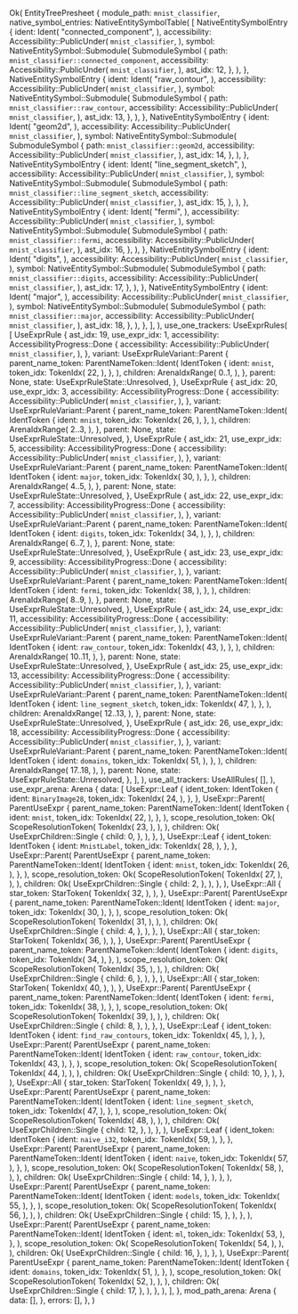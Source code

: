 Ok(
    EntityTreePresheet {
        module_path: `mnist_classifier`,
        native_symbol_entries: NativeEntitySymbolTable(
            [
                NativeEntitySymbolEntry {
                    ident: Ident(
                        "connected_component",
                    ),
                    accessibility: Accessibility::PublicUnder(
                        `mnist_classifier`,
                    ),
                    symbol: NativeEntitySymbol::Submodule(
                        SubmoduleSymbol {
                            path: `mnist_classifier::connected_component`,
                            accessibility: Accessibility::PublicUnder(
                                `mnist_classifier`,
                            ),
                            ast_idx: 12,
                        },
                    ),
                },
                NativeEntitySymbolEntry {
                    ident: Ident(
                        "raw_contour",
                    ),
                    accessibility: Accessibility::PublicUnder(
                        `mnist_classifier`,
                    ),
                    symbol: NativeEntitySymbol::Submodule(
                        SubmoduleSymbol {
                            path: `mnist_classifier::raw_contour`,
                            accessibility: Accessibility::PublicUnder(
                                `mnist_classifier`,
                            ),
                            ast_idx: 13,
                        },
                    ),
                },
                NativeEntitySymbolEntry {
                    ident: Ident(
                        "geom2d",
                    ),
                    accessibility: Accessibility::PublicUnder(
                        `mnist_classifier`,
                    ),
                    symbol: NativeEntitySymbol::Submodule(
                        SubmoduleSymbol {
                            path: `mnist_classifier::geom2d`,
                            accessibility: Accessibility::PublicUnder(
                                `mnist_classifier`,
                            ),
                            ast_idx: 14,
                        },
                    ),
                },
                NativeEntitySymbolEntry {
                    ident: Ident(
                        "line_segment_sketch",
                    ),
                    accessibility: Accessibility::PublicUnder(
                        `mnist_classifier`,
                    ),
                    symbol: NativeEntitySymbol::Submodule(
                        SubmoduleSymbol {
                            path: `mnist_classifier::line_segment_sketch`,
                            accessibility: Accessibility::PublicUnder(
                                `mnist_classifier`,
                            ),
                            ast_idx: 15,
                        },
                    ),
                },
                NativeEntitySymbolEntry {
                    ident: Ident(
                        "fermi",
                    ),
                    accessibility: Accessibility::PublicUnder(
                        `mnist_classifier`,
                    ),
                    symbol: NativeEntitySymbol::Submodule(
                        SubmoduleSymbol {
                            path: `mnist_classifier::fermi`,
                            accessibility: Accessibility::PublicUnder(
                                `mnist_classifier`,
                            ),
                            ast_idx: 16,
                        },
                    ),
                },
                NativeEntitySymbolEntry {
                    ident: Ident(
                        "digits",
                    ),
                    accessibility: Accessibility::PublicUnder(
                        `mnist_classifier`,
                    ),
                    symbol: NativeEntitySymbol::Submodule(
                        SubmoduleSymbol {
                            path: `mnist_classifier::digits`,
                            accessibility: Accessibility::PublicUnder(
                                `mnist_classifier`,
                            ),
                            ast_idx: 17,
                        },
                    ),
                },
                NativeEntitySymbolEntry {
                    ident: Ident(
                        "major",
                    ),
                    accessibility: Accessibility::PublicUnder(
                        `mnist_classifier`,
                    ),
                    symbol: NativeEntitySymbol::Submodule(
                        SubmoduleSymbol {
                            path: `mnist_classifier::major`,
                            accessibility: Accessibility::PublicUnder(
                                `mnist_classifier`,
                            ),
                            ast_idx: 18,
                        },
                    ),
                },
            ],
        ),
        use_one_trackers: UseExprRules(
            [
                UseExprRule {
                    ast_idx: 19,
                    use_expr_idx: 1,
                    accessibility: AccessibilityProgress::Done {
                        accessibility: Accessibility::PublicUnder(
                            `mnist_classifier`,
                        ),
                    },
                    variant: UseExprRuleVariant::Parent {
                        parent_name_token: ParentNameToken::Ident(
                            IdentToken {
                                ident: `mnist`,
                                token_idx: TokenIdx(
                                    22,
                                ),
                            },
                        ),
                        children: ArenaIdxRange(
                            0..1,
                        ),
                    },
                    parent: None,
                    state: UseExprRuleState::Unresolved,
                },
                UseExprRule {
                    ast_idx: 20,
                    use_expr_idx: 3,
                    accessibility: AccessibilityProgress::Done {
                        accessibility: Accessibility::PublicUnder(
                            `mnist_classifier`,
                        ),
                    },
                    variant: UseExprRuleVariant::Parent {
                        parent_name_token: ParentNameToken::Ident(
                            IdentToken {
                                ident: `mnist`,
                                token_idx: TokenIdx(
                                    26,
                                ),
                            },
                        ),
                        children: ArenaIdxRange(
                            2..3,
                        ),
                    },
                    parent: None,
                    state: UseExprRuleState::Unresolved,
                },
                UseExprRule {
                    ast_idx: 21,
                    use_expr_idx: 5,
                    accessibility: AccessibilityProgress::Done {
                        accessibility: Accessibility::PublicUnder(
                            `mnist_classifier`,
                        ),
                    },
                    variant: UseExprRuleVariant::Parent {
                        parent_name_token: ParentNameToken::Ident(
                            IdentToken {
                                ident: `major`,
                                token_idx: TokenIdx(
                                    30,
                                ),
                            },
                        ),
                        children: ArenaIdxRange(
                            4..5,
                        ),
                    },
                    parent: None,
                    state: UseExprRuleState::Unresolved,
                },
                UseExprRule {
                    ast_idx: 22,
                    use_expr_idx: 7,
                    accessibility: AccessibilityProgress::Done {
                        accessibility: Accessibility::PublicUnder(
                            `mnist_classifier`,
                        ),
                    },
                    variant: UseExprRuleVariant::Parent {
                        parent_name_token: ParentNameToken::Ident(
                            IdentToken {
                                ident: `digits`,
                                token_idx: TokenIdx(
                                    34,
                                ),
                            },
                        ),
                        children: ArenaIdxRange(
                            6..7,
                        ),
                    },
                    parent: None,
                    state: UseExprRuleState::Unresolved,
                },
                UseExprRule {
                    ast_idx: 23,
                    use_expr_idx: 9,
                    accessibility: AccessibilityProgress::Done {
                        accessibility: Accessibility::PublicUnder(
                            `mnist_classifier`,
                        ),
                    },
                    variant: UseExprRuleVariant::Parent {
                        parent_name_token: ParentNameToken::Ident(
                            IdentToken {
                                ident: `fermi`,
                                token_idx: TokenIdx(
                                    38,
                                ),
                            },
                        ),
                        children: ArenaIdxRange(
                            8..9,
                        ),
                    },
                    parent: None,
                    state: UseExprRuleState::Unresolved,
                },
                UseExprRule {
                    ast_idx: 24,
                    use_expr_idx: 11,
                    accessibility: AccessibilityProgress::Done {
                        accessibility: Accessibility::PublicUnder(
                            `mnist_classifier`,
                        ),
                    },
                    variant: UseExprRuleVariant::Parent {
                        parent_name_token: ParentNameToken::Ident(
                            IdentToken {
                                ident: `raw_contour`,
                                token_idx: TokenIdx(
                                    43,
                                ),
                            },
                        ),
                        children: ArenaIdxRange(
                            10..11,
                        ),
                    },
                    parent: None,
                    state: UseExprRuleState::Unresolved,
                },
                UseExprRule {
                    ast_idx: 25,
                    use_expr_idx: 13,
                    accessibility: AccessibilityProgress::Done {
                        accessibility: Accessibility::PublicUnder(
                            `mnist_classifier`,
                        ),
                    },
                    variant: UseExprRuleVariant::Parent {
                        parent_name_token: ParentNameToken::Ident(
                            IdentToken {
                                ident: `line_segment_sketch`,
                                token_idx: TokenIdx(
                                    47,
                                ),
                            },
                        ),
                        children: ArenaIdxRange(
                            12..13,
                        ),
                    },
                    parent: None,
                    state: UseExprRuleState::Unresolved,
                },
                UseExprRule {
                    ast_idx: 26,
                    use_expr_idx: 18,
                    accessibility: AccessibilityProgress::Done {
                        accessibility: Accessibility::PublicUnder(
                            `mnist_classifier`,
                        ),
                    },
                    variant: UseExprRuleVariant::Parent {
                        parent_name_token: ParentNameToken::Ident(
                            IdentToken {
                                ident: `domains`,
                                token_idx: TokenIdx(
                                    51,
                                ),
                            },
                        ),
                        children: ArenaIdxRange(
                            17..18,
                        ),
                    },
                    parent: None,
                    state: UseExprRuleState::Unresolved,
                },
            ],
        ),
        use_all_trackers: UseAllRules(
            [],
        ),
        use_expr_arena: Arena {
            data: [
                UseExpr::Leaf {
                    ident_token: IdentToken {
                        ident: `BinaryImage28`,
                        token_idx: TokenIdx(
                            24,
                        ),
                    },
                },
                UseExpr::Parent(
                    ParentUseExpr {
                        parent_name_token: ParentNameToken::Ident(
                            IdentToken {
                                ident: `mnist`,
                                token_idx: TokenIdx(
                                    22,
                                ),
                            },
                        ),
                        scope_resolution_token: Ok(
                            ScopeResolutionToken(
                                TokenIdx(
                                    23,
                                ),
                            ),
                        ),
                        children: Ok(
                            UseExprChildren::Single {
                                child: 0,
                            },
                        ),
                    },
                ),
                UseExpr::Leaf {
                    ident_token: IdentToken {
                        ident: `MnistLabel`,
                        token_idx: TokenIdx(
                            28,
                        ),
                    },
                },
                UseExpr::Parent(
                    ParentUseExpr {
                        parent_name_token: ParentNameToken::Ident(
                            IdentToken {
                                ident: `mnist`,
                                token_idx: TokenIdx(
                                    26,
                                ),
                            },
                        ),
                        scope_resolution_token: Ok(
                            ScopeResolutionToken(
                                TokenIdx(
                                    27,
                                ),
                            ),
                        ),
                        children: Ok(
                            UseExprChildren::Single {
                                child: 2,
                            },
                        ),
                    },
                ),
                UseExpr::All {
                    star_token: StarToken(
                        TokenIdx(
                            32,
                        ),
                    ),
                },
                UseExpr::Parent(
                    ParentUseExpr {
                        parent_name_token: ParentNameToken::Ident(
                            IdentToken {
                                ident: `major`,
                                token_idx: TokenIdx(
                                    30,
                                ),
                            },
                        ),
                        scope_resolution_token: Ok(
                            ScopeResolutionToken(
                                TokenIdx(
                                    31,
                                ),
                            ),
                        ),
                        children: Ok(
                            UseExprChildren::Single {
                                child: 4,
                            },
                        ),
                    },
                ),
                UseExpr::All {
                    star_token: StarToken(
                        TokenIdx(
                            36,
                        ),
                    ),
                },
                UseExpr::Parent(
                    ParentUseExpr {
                        parent_name_token: ParentNameToken::Ident(
                            IdentToken {
                                ident: `digits`,
                                token_idx: TokenIdx(
                                    34,
                                ),
                            },
                        ),
                        scope_resolution_token: Ok(
                            ScopeResolutionToken(
                                TokenIdx(
                                    35,
                                ),
                            ),
                        ),
                        children: Ok(
                            UseExprChildren::Single {
                                child: 6,
                            },
                        ),
                    },
                ),
                UseExpr::All {
                    star_token: StarToken(
                        TokenIdx(
                            40,
                        ),
                    ),
                },
                UseExpr::Parent(
                    ParentUseExpr {
                        parent_name_token: ParentNameToken::Ident(
                            IdentToken {
                                ident: `fermi`,
                                token_idx: TokenIdx(
                                    38,
                                ),
                            },
                        ),
                        scope_resolution_token: Ok(
                            ScopeResolutionToken(
                                TokenIdx(
                                    39,
                                ),
                            ),
                        ),
                        children: Ok(
                            UseExprChildren::Single {
                                child: 8,
                            },
                        ),
                    },
                ),
                UseExpr::Leaf {
                    ident_token: IdentToken {
                        ident: `find_raw_contours`,
                        token_idx: TokenIdx(
                            45,
                        ),
                    },
                },
                UseExpr::Parent(
                    ParentUseExpr {
                        parent_name_token: ParentNameToken::Ident(
                            IdentToken {
                                ident: `raw_contour`,
                                token_idx: TokenIdx(
                                    43,
                                ),
                            },
                        ),
                        scope_resolution_token: Ok(
                            ScopeResolutionToken(
                                TokenIdx(
                                    44,
                                ),
                            ),
                        ),
                        children: Ok(
                            UseExprChildren::Single {
                                child: 10,
                            },
                        ),
                    },
                ),
                UseExpr::All {
                    star_token: StarToken(
                        TokenIdx(
                            49,
                        ),
                    ),
                },
                UseExpr::Parent(
                    ParentUseExpr {
                        parent_name_token: ParentNameToken::Ident(
                            IdentToken {
                                ident: `line_segment_sketch`,
                                token_idx: TokenIdx(
                                    47,
                                ),
                            },
                        ),
                        scope_resolution_token: Ok(
                            ScopeResolutionToken(
                                TokenIdx(
                                    48,
                                ),
                            ),
                        ),
                        children: Ok(
                            UseExprChildren::Single {
                                child: 12,
                            },
                        ),
                    },
                ),
                UseExpr::Leaf {
                    ident_token: IdentToken {
                        ident: `naive_i32`,
                        token_idx: TokenIdx(
                            59,
                        ),
                    },
                },
                UseExpr::Parent(
                    ParentUseExpr {
                        parent_name_token: ParentNameToken::Ident(
                            IdentToken {
                                ident: `naive`,
                                token_idx: TokenIdx(
                                    57,
                                ),
                            },
                        ),
                        scope_resolution_token: Ok(
                            ScopeResolutionToken(
                                TokenIdx(
                                    58,
                                ),
                            ),
                        ),
                        children: Ok(
                            UseExprChildren::Single {
                                child: 14,
                            },
                        ),
                    },
                ),
                UseExpr::Parent(
                    ParentUseExpr {
                        parent_name_token: ParentNameToken::Ident(
                            IdentToken {
                                ident: `models`,
                                token_idx: TokenIdx(
                                    55,
                                ),
                            },
                        ),
                        scope_resolution_token: Ok(
                            ScopeResolutionToken(
                                TokenIdx(
                                    56,
                                ),
                            ),
                        ),
                        children: Ok(
                            UseExprChildren::Single {
                                child: 15,
                            },
                        ),
                    },
                ),
                UseExpr::Parent(
                    ParentUseExpr {
                        parent_name_token: ParentNameToken::Ident(
                            IdentToken {
                                ident: `ml`,
                                token_idx: TokenIdx(
                                    53,
                                ),
                            },
                        ),
                        scope_resolution_token: Ok(
                            ScopeResolutionToken(
                                TokenIdx(
                                    54,
                                ),
                            ),
                        ),
                        children: Ok(
                            UseExprChildren::Single {
                                child: 16,
                            },
                        ),
                    },
                ),
                UseExpr::Parent(
                    ParentUseExpr {
                        parent_name_token: ParentNameToken::Ident(
                            IdentToken {
                                ident: `domains`,
                                token_idx: TokenIdx(
                                    51,
                                ),
                            },
                        ),
                        scope_resolution_token: Ok(
                            ScopeResolutionToken(
                                TokenIdx(
                                    52,
                                ),
                            ),
                        ),
                        children: Ok(
                            UseExprChildren::Single {
                                child: 17,
                            },
                        ),
                    },
                ),
            ],
        },
        mod_path_arena: Arena {
            data: [],
        },
        errors: [],
    },
)